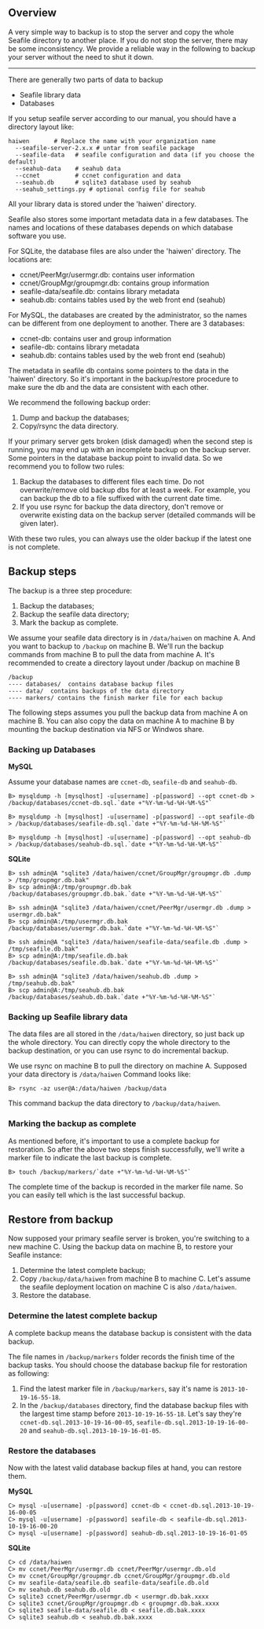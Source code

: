 ## Overview

A very simple way to backup is to stop the server and copy the whole Seafile directory to another place. If you do not stop the server, there may be some inconsistency. We provide a reliable way in the following to backup your server without the need to shut it down.

*** 

There are generally two parts of data to backup

* Seafile library data
* Databases

If you setup seafile server according to our manual, you should have a directory layout like:

    haiwen       # Replace the name with your organization name
      --seafile-server-2.x.x # untar from seafile package
      --seafile-data   # seafile configuration and data (if you choose the default)
      --seahub-data    # seahub data
      --ccnet          # ccnet configuration and data 
      --seahub.db      # sqlite3 database used by seahub
      --seahub_settings.py # optional config file for seahub

All your library data is stored under the 'haiwen' directory.

Seafile also stores some important metadata data in a few databases. The names and locations of these databases depends on which database software you use.

For SQLite, the database files are also under the 'haiwen' directory. The locations are:

* ccnet/PeerMgr/usermgr.db: contains user information
* ccnet/GroupMgr/groupmgr.db: contains group information
* seafile-data/seafile.db: contains library metadata
* seahub.db: contains tables used by the web front end (seahub)

For MySQL, the databases are created by the administrator, so the names can be different from one deployment to another. There are 3 databases:

* ccnet-db: contains user and group information
* seafile-db: contains library metadata
* seahub.db: contains tables used by the web front end (seahub)

The metadata in seafile db contains some pointers to the data in the 'haiwen' directory. So it's important in the backup/restore procedure to make sure the db and the data are consistent with each other.

We recommend the following backup order:

1. Dump and backup the databases;
2. Copy/rsync the data directory.

If your primary server gets broken (disk damaged) when the second step is running, you may end up with an incomplete backup on the backup server. Some pointers in the database backup point to invalid data. So we recommend you to follow two rules:

1. Backup the databases to different files each time. Do not overwrite/remove old backup dbs for at least a week. For example, you can backup the db to a file suffixed with the current date time.
2. If you use rsync for backup the data directory, don't remove or overwrite existing data on the backup server (detailed commands will be given later).

With these two rules, you can always use the older backup if the latest one is not complete.

## Backup steps ##

The backup is a three step procedure:

1. Backup the databases;
2. Backup the seafile data directory;
3. Mark the backup as complete.

We assume your seafile data directory is in `/data/haiwen` on machine A. And you want to backup to `/backup` on machine B. We'll run the backup commands from machine B to pull the data from machine A. It's recommended to create a directory layout under /backup on machine B

    /backup
    ---- databases/  contains database backup files
    ---- data/  contains backups of the data directory
    ---- markers/ contains the finish marker file for each backup

The following steps assumes you pull the backup data from machine A on machine B. You can also copy the data on machine A to machine B by mounting the backup destination via NFS or Windwos share.

### Backing up Databases ###

**MySQL**

Assume your database names are `ccnet-db`, `seafile-db` and `seahub-db`.

    B> mysqldump -h [mysqlhost] -u[username] -p[password] --opt ccnet-db > /backup/databases/ccnet-db.sql.`date +"%Y-%m-%d-%H-%M-%S"`

    B> mysqldump -h [mysqlhost] -u[username] -p[password] --opt seafile-db > /backup/databases/seafile-db.sql.`date +"%Y-%m-%d-%H-%M-%S"`

    B> mysqldump -h [mysqlhost] -u[username] -p[password] --opt seahub-db > /backup/databases/seahub-db.sql.`date +"%Y-%m-%d-%H-%M-%S"`

**SQLite**

    B> ssh admin@A "sqlite3 /data/haiwen/ccnet/GroupMgr/groupmgr.db .dump > /tmp/groupmgr.db.bak"
    B> scp admin@A:/tmp/groupmgr.db.bak /backup/databases/groupmgr.db.bak.`date +"%Y-%m-%d-%H-%M-%S"`

    B> ssh admin@A "sqlite3 /data/haiwen/ccnet/PeerMgr/usermgr.db .dump > usermgr.db.bak"
    B> scp admin@A:/tmp/usermgr.db.bak /backup/databases/usermgr.db.bak.`date +"%Y-%m-%d-%H-%M-%S"`

    B> ssh admin@A "sqlite3 /data/haiwen/seafile-data/seafile.db .dump > /tmp/seafile.db.bak"
    B> scp admin@A:/tmp/seafile.db.bak /backup/databases/seafile.db.bak.`date +"%Y-%m-%d-%H-%M-%S"`

    B> ssh admin@A "sqlite3 /data/haiwen/seahub.db .dump > /tmp/seahub.db.bak"
    B> scp admin@A:/tmp/seahub.db.bak /backup/databases/seahub.db.bak.`date +"%Y-%m-%d-%H-%M-%S"`

### Backing up Seafile library data ###

The data files are all stored in the `/data/haiwen` directory, so just back up the whole directory. You can directly copy the whole directory to the backup destination, or you can use rsync to do incremental backup. 

We use rsync on machine B to pull the directory on machine A. Supposed your data directory is `/data/haiwen` Command looks like:

    B> rsync -az user@A:/data/haiwen /backup/data

This command backup the data directory to `/backup/data/haiwen`.

### Marking the backup as complete

As mentioned before, it's important to use a complete backup for restoration. So after the above two steps finish successfully, we'll write a marker file to indicate the last backup is complete.

    B> touch /backup/markers/`date +"%Y-%m-%d-%H-%M-%S"`

The complete time of the backup is recorded in the marker file name. So you can easily tell which is the last successful backup.
 
## Restore from backup ##

Now supposed your primary seafile server is broken, you're switching to a new machine C. Using the backup data on machine B, to restore your Seafile instance:

1. Determine the latest complete backup;
2. Copy `/backup/data/haiwen` from machine B to machine C. Let's assume the seafile deployment location on machine C is also `/data/haiwen`.
3. Restore the database.

### Determine the latest complete backup

A complete backup means the database backup is consistent with the data backup.

The file names in `/backup/markers` folder records the finish time of the backup tasks. You should choose the database backup file for restoration as following:

1. Find the latest marker file in `/backup/markers`, say it's name is `2013-10-19-16-55-18`.
2. In the `/backup/databases` directory, find the database backup files with the largest time stamp before `2013-10-19-16-55-18`. Let's say they're `ccnet-db.sql.2013-10-19-16-00-05`, `seafile-db.sql.2013-10-19-16-00-20` and `seahub-db.sql.2013-10-19-16-01-05`.

### Restore the databases

Now with the latest valid database backup files at hand, you can restore them.

**MySQL**

    C> mysql -u[username] -p[password] ccnet-db < ccnet-db.sql.2013-10-19-16-00-05
    C> mysql -u[username] -p[password] seafile-db < seafile-db.sql.2013-10-19-16-00-20
    C> mysql -u[username] -p[password] seahub-db.sql.2013-10-19-16-01-05

**SQLite**

    C> cd /data/haiwen
    C> mv ccnet/PeerMgr/usermgr.db ccnet/PeerMgr/usermgr.db.old
    C> mv ccnet/GroupMgr/groupmgr.db ccnet/GroupMgr/groupmgr.db.old
    C> mv seafile-data/seafile.db seafile-data/seafile.db.old
    C> mv seahub.db seahub.db.old
    C> sqlite3 ccnet/PeerMgr/usermgr.db < usermgr.db.bak.xxxx
    C> sqlite3 ccnet/GroupMgr/groupmgr.db < groupmgr.db.bak.xxxx
    C> sqlite3 seafile-data/seafile.db < seafile.db.bak.xxxx
    C> sqlite3 seahub.db < seahub.db.bak.xxxx